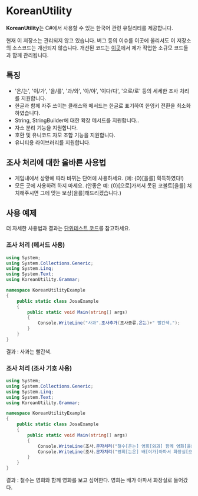KoreanUtility
=============

**KoreanUtility**는 C#에서 사용할 수 있는 한국어 관련 유틸리티를 제공합니다.

현재 이 저장소는 관리되지 않고 있습니다. 버그 등의 이슈를 이곳에 올리셔도 이 저장소의 소스코드는 개선되지 않습니다.
개선된 코드는 [이곳](https://github.com/steamb23/SteamB23CodeSnippets)에서 제가 작업한 소규모 코드들과 함께 관리됩니다.
## 특징
- '은/는', '이/가', '을/를', '과/와', '아/야', '이다/다', '으로/로' 등의 세세한 조사 처리를 지원합니다.
- 한글과 함께 자주 쓰이는 클래스와 메서드는 한글로 표기하여 한영키 전환을 최소화 하였습니다.
- String, StringBuilder에 대한 확장 메서드를 지원합니다..
- 자소 분리 기능을 지원합니다.
- 호환 및 유니코드 자모 조합 기능을 지원합니다.
- 유니티용 라이브러리를 지원합니다.

## 조사 처리에 대한 올바른 사용법
- 게임내에서 상황에 따라 바뀌는 단어에 사용하세요. (예: {0}[을를] 흭득하였다!)
- 모든 곳에 사용하려 하지 마세요. (안좋은 예: {0}[으로]가셔서 못된 코볼트[을를] 처치해주시면 그에 맞는 보상[을를]해드리겠습니다.)

## 사용 예제
더 자세한 사용법과 결과는 [단위테스트 코드](KoreanUtilityTest/JosaClass.cs)를 참고하세요.

### 조사 처리 (메서드 사용)

``` C#
using System;
using System.Collections.Generic;
using System.Linq;
using System.Text;
using KoreanUtility.Grammar;

namespace KoreanUtilityExample
{
    public static class JosaExample
    {
        public static void Main(string[] args)
        {
            Console.WriteLine("사과".조사추가(조사종류.은는)+" 빨간색.");
        }
    }
}
```
결과 : 사과는 빨간색.

### 조사 처리 (조사 기호 사용)

``` C#
using System;
using System.Collections.Generic;
using System.Linq;
using System.Text;
using KoreanUtility.Grammar;

namespace KoreanUtilityExample
{
    public static class JosaExample
    {
        public static void Main(string[] args)
        {
            Console.WriteLine(조사.문자처리("철수[은는] 영희[와과] 함께 영화[을를] 보고 싶어한다."));
            Console.WriteLine(조사.문자처리("영희[는은] 배[이가]아파서 화장실[으로] 들어갔다."));
        }
    }
}
```
결과 :
철수는 영희와 함께 영화를 보고 싶어한다.
영희는 배가 아파서 화장실로 들어갔다.

